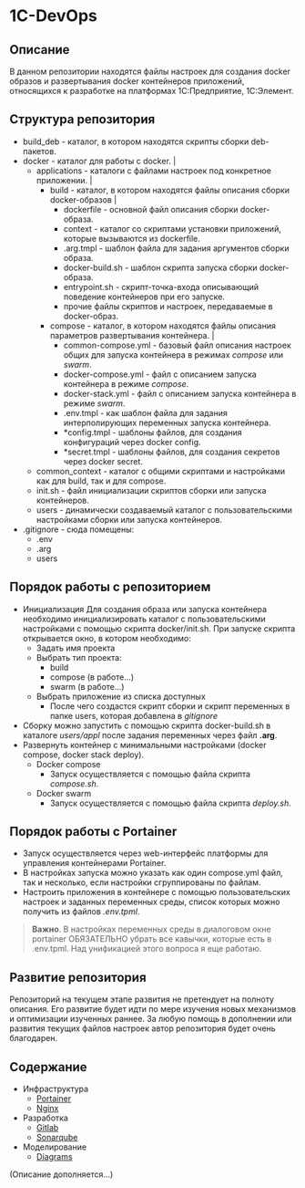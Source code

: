# 1C-DevOps

## Описание

В данном репозитории находятся файлы настроек для создания docker образов и развертывания docker контейнеров приложений, относящихся к разработке на платформах 1С:Предприятие, 1С:Элемент.

## Структура репозитория

- build_deb - каталог, в котором находятся скрипты сборки deb-пакетов.
- docker - каталог для работы с docker.
  |
  - applications - каталоги с файлами настроек под конкретное приложении.
    |
    - build - каталог, в котором находятся файлы описания сборки docker-образов
      |
      - dockerfile - основной файл описания сборки docker-образа.
      - context - каталог со скриптами установки приложений, которые вызываются из dockerfile.
      - .arg.tmpl - шаблон файла для задания аргументов сборки образа.
      - docker-build.sh - шаблон скрипта запуска сборки docker-образа.
      - entrypoint.sh - скрипт-точка-входа описывающий поведение контейнеров при его запуске.
      - прочие файлы скриптов и настроек, передаваемые в docker-образ.
    - compose - каталог, в котором находятся файлы описания параметров развертывания контейнера.
      |
      - common-compose.yml - базовый файл описания настроек общих для запуска контейнера в режимах *compose* или *swarm*.
      - docker-compose.yml - файл с описанием запуска контейнера в режиме *compose*.
      - docker-stack.yml - файл с описанием запуска контейнера в режиме *swarm*.
      - .env.tmpl - как шаблон файла для задания интерполирующих переменных запуска контейнера.
      - *config.tmpl - шаблоны файлов, для создания конфигураций через docker config.
      - *secret.tmpl - шаблоны файлов, для создания секретов через docker secret.
  - common_context - каталог с общими скриптами и настройками как для build, так и для compose.
  - init.sh - файл инициализации скриптов сборки или запуска контейнеров.
  - users - динамически создаваемый каталог с пользовательскими настройками сборки или запуска контейнеров.
- .gitignore - сюда помещены:
  - .env
  - .arg
  - users

## Порядок работы с репозиторием

- Инициализация
  Для создания образа или запуска контейнера необходимо инициализировать каталог с пользовательскими настройками с помощью скрипта docker/init.sh.
  При запуске скрипта открывается окно, в котором необходимо:
  - Задать имя проекта
  - Выбрать тип проекта:
    - build
    - compose (в работе...)
    - swarm (в работе...)
  - Выбрать приложение из списка доступных
    - После чего создастся скрипт сборки и скрипт переменных в папке users, которая добавлена в *gitignore*
- Сборку можно запустить с помощью скрипта docker-build.sh в каталоге *users/appl* после задания переменных через файл **.arg**.
- Развернуть контейнер с минимальными настройками (docker compose, docker stack deploy).
  - Docker compose
    - Запуск осуществляется с помощью файла скрипта *compose.sh*.
  - Docker swarm
    - Запуск осуществляется с помощью файла скрипта *deploy.sh*.

## Порядок работы с Portainer

- Запуск осуществляется через web-интерфейс платформы для управления контейнерами Portainer.
- В настройках запуска можно указать как один compose.yml файл, так и несколько, если настройки сгруппированы по файлам.
- Настроить приложения в контейнере с помощью пользовательских настроек и заданных переменных среды, список которых можно получить из файлов *.env.tpml*.

> **Важно**. В настройках переменных среды в диалоговом окне portainer ОБЯЗАТЕЛЬНО убрать все кавычки, которые есть в .env.tpml. Над унификацией этого вопроса я еще работаю.

## Развитие репозитория

Репозиторий на текущем этапе развития не претендует на полноту описания. Его развитие будет идти по мере изучения новых механизмов и оптимизации изученных раннее. За любую помощь в дополнении или развития текущих файлов настроек автор репозитория будет очень благодарен.

## Содержание

- Инфраструктура
  - [Portainer](docker/portainer/README.md)
  - [Nginx](docker/nginx/README.md)
- Разработка
  - [Gitlab](docker/gitlab-ce/README.md)
  - [Sonarqube](docker/sonarqube/README.md)
- Моделирование
  - [Diagrams](docker/diagrams/README.md)

(Описание дополняется...)
